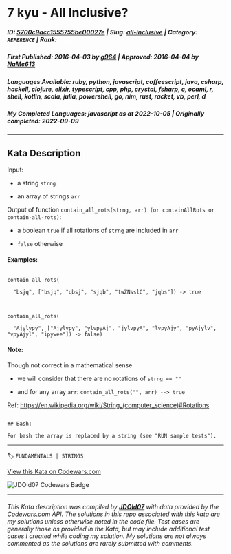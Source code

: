 # 7 kyu - All Inclusive?

##### **ID**: [5700c9acc1555755be00027e](https://www.codewars.com/kata/5700c9acc1555755be00027e) | **Slug**: [all-inclusive](https://www.codewars.com/kata/5700c9acc1555755be00027e) | **Category**: `REFERENCE` | **Rank**: <span style="color:white">7 kyu</span>

##### **First Published**: 2016-04-03 ***by*** [g964](https://www.codewars.com/users/g964) | **Approved**: 2016-04-04 ***by*** [NaMe613](https://www.codewars.com/users/NaMe613)

##### **Languages Available**: ruby, python, javascript, coffeescript, java, csharp, haskell, clojure, elixir, typescript, cpp, php, crystal, fsharp, c, ocaml, r, shell, kotlin, scala, julia, powershell, go, nim, rust, racket, vb, perl, d

##### **My Completed Languages**: javascript ***as at*** 2022-10-05 | **Originally completed**: 2022-09-09

---

## Kata Description


Input: 



- a string `strng`

- an array of strings `arr`



Output of function `contain_all_rots(strng, arr) (or containAllRots or contain-all-rots)`:



- a boolean `true` if all rotations of `strng` are included in `arr`

- `false` otherwise



#### Examples:

```

contain_all_rots(

  "bsjq", ["bsjq", "qbsj", "sjqb", "twZNsslC", "jqbs"]) -> true



contain_all_rots(

  "Ajylvpy", ["Ajylvpy", "ylvpyAj", "jylvpyA", "lvpyAjy", "pyAjylv", "vpyAjyl", "ipywee"]) -> false)

```



#### Note: 

Though not correct in a mathematical sense



- we will consider that there are no rotations of `strng == ""`

- and for any array `arr`: `contain_all_rots("", arr) --> true`



Ref: <https://en.wikipedia.org/wiki/String_(computer_science)#Rotations>



```if:shell

## Bash:

For bash the array is replaced by a string (see "RUN sample tests"). 

```

---


🏷 `FUNDAMENTALS | STRINGS`


[View this Kata on Codewars.com](https://www.codewars.com/kata/5700c9acc1555755be00027e)

![](https://www.codewars.com/users/jdold07/badges/large "JDOld07 Codewars Badge")

---

###### *This Kata description was compiled by [**JDOld07**](https://tpstech.dev) with data provided by the [Codewars.com](https://www.codewars.com) API.  The solutions in this repo associated with this kata are my solutions unless otherwise noted in the code file.  Test cases are generally those as provided in the Kata, but may include additional test cases I created while coding my solution.  My solutions are not always commented as the solutions are rarely submitted with comments.*
